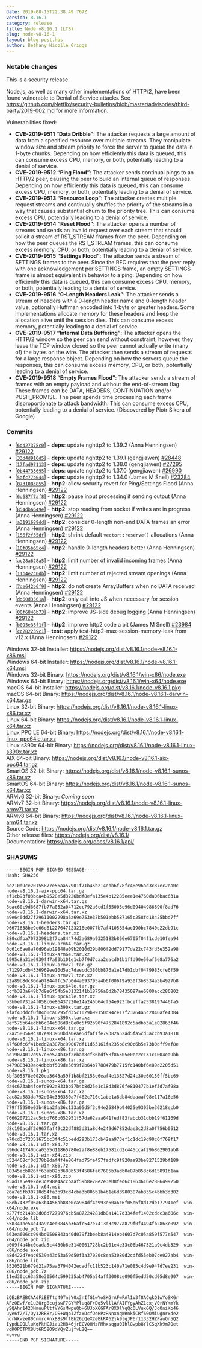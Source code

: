 ```yaml
---
date: 2019-08-15T22:38:49.767Z
version: 8.16.1
category: release
title: Node v8.16.1 (LTS)
slug: node-v8-16-1
layout: blog-post.hbs
author: Bethany Nicolle Griggs
---
```


### Notable changes

This is a security release.

Node.js, as well as many other implementations of HTTP/2, have been found
vulnerable to Denial of Service attacks.
See https://github.com/Netflix/security-bulletins/blob/master/advisories/third-party/2019-002.md
for more information.

Vulnerabilities fixed:

* **CVE-2019-9511 “Data Dribble”**: The attacker requests a large amount of data from a specified resource over multiple streams. They manipulate window size and stream priority to force the server to queue the data in 1-byte chunks. Depending on how efficiently this data is queued, this can consume excess CPU, memory, or both, potentially leading to a denial of service.
* **CVE-2019-9512 “Ping Flood”**: The attacker sends continual pings to an HTTP/2 peer, causing the peer to build an internal queue of responses. Depending on how efficiently this data is queued, this can consume excess CPU, memory, or both, potentially leading to a denial of service.
* **CVE-2019-9513 “Resource Loop”**: The attacker creates multiple request streams and continually shuffles the priority of the streams in a way that causes substantial churn to the priority tree. This can consume excess CPU, potentially leading to a denial of service.
* **CVE-2019-9514 “Reset Flood”**: The attacker opens a number of streams and sends an invalid request over each stream that should solicit a stream of RST_STREAM frames from the peer. Depending on how the peer queues the RST_STREAM frames, this can consume excess memory, CPU, or both, potentially leading to a denial of service.
* **CVE-2019-9515 “Settings Flood”**: The attacker sends a stream of SETTINGS frames to the peer. Since the RFC requires that the peer reply with one acknowledgement per SETTINGS frame, an empty SETTINGS frame is almost equivalent in behavior to a ping. Depending on how efficiently this data is queued, this can consume excess CPU, memory, or both, potentially leading to a denial of service.
* **CVE-2019-9516 “0-Length Headers Leak”**: The attacker sends a stream of headers with a 0-length header name and 0-length header value, optionally Huffman encoded into 1-byte or greater headers. Some implementations allocate memory for these headers and keep the allocation alive until the session dies. This can consume excess memory, potentially leading to a denial of service.
* **CVE-2019-9517 “Internal Data Buffering”**: The attacker opens the HTTP/2 window so the peer can send without constraint; however, they leave the TCP window closed so the peer cannot actually write (many of) the bytes on the wire. The attacker then sends a stream of requests for a large response object. Depending on how the servers queue the responses, this can consume excess memory, CPU, or both, potentially leading to a denial of service.
* **CVE-2019-9518 “Empty Frames Flood”**: The attacker sends a stream of frames with an empty payload and without the end-of-stream flag. These frames can be DATA, HEADERS, CONTINUATION and/or PUSH_PROMISE. The peer spends time processing each frame disproportionate to attack bandwidth. This can consume excess CPU, potentially leading to a denial of service. (Discovered by Piotr Sikora of Google)

### Commits

* [[`6d427378c0`](https://github.com/nodejs/node/commit/6d427378c0)] - **deps**: update nghttp2 to 1.39.2 (Anna Henningsen) [#29122](https://github.com/nodejs/node/pull/29122)
* [[`33d4d916d5`](https://github.com/nodejs/node/commit/33d4d916d5)] - **deps**: update nghttp2 to 1.39.1 (gengjiawen) [#28448](https://github.com/nodejs/node/pull/28448)
* [[`17fad97113`](https://github.com/nodejs/node/commit/17fad97113)] - **deps**: update nghttp2 to 1.38.0 (gengjiawen) [#27295](https://github.com/nodejs/node/pull/27295)
* [[`0b44733695`](https://github.com/nodejs/node/commit/0b44733695)] - **deps**: update nghttp2 to 1.37.0 (gengjiawen) [#26990](https://github.com/nodejs/node/pull/26990)
* [[`5afc77b044`](https://github.com/nodejs/node/commit/5afc77b044)] - **deps**: update nghttp2 to 1.34.0 (James M Snell) [#23284](https://github.com/nodejs/node/pull/23284)
* [[`073108c855`](https://github.com/nodejs/node/commit/073108c855)] - **http2**: allow security revert for Ping/Settings Flood (Anna Henningsen) [#29122](https://github.com/nodejs/node/pull/29122)
* [[`6d687f7af8`](https://github.com/nodejs/node/commit/6d687f7af8)] - **http2**: pause input processing if sending output (Anna Henningsen) [#29122](https://github.com/nodejs/node/pull/29122)
* [[`854dba649e`](https://github.com/nodejs/node/commit/854dba649e)] - **http2**: stop reading from socket if writes are in progress (Anna Henningsen) [#29122](https://github.com/nodejs/node/pull/29122)
* [[`a3191689dd`](https://github.com/nodejs/node/commit/a3191689dd)] - **http2**: consider 0-length non-end DATA frames an error (Anna Henningsen) [#29122](https://github.com/nodejs/node/pull/29122)
* [[`156f2f35df`](https://github.com/nodejs/node/commit/156f2f35df)] - **http2**: shrink default `vector::reserve()` allocations (Anna Henningsen) [#29122](https://github.com/nodejs/node/pull/29122)
* [[`10f05b65c4`](https://github.com/nodejs/node/commit/10f05b65c4)] - **http2**: handle 0-length headers better (Anna Henningsen) [#29122](https://github.com/nodejs/node/pull/29122)
* [[`ac28a628a5`](https://github.com/nodejs/node/commit/ac28a628a5)] - **http2**: limit number of invalid incoming frames (Anna Henningsen) [#29122](https://github.com/nodejs/node/pull/29122)
* [[`11b4e2c0db`](https://github.com/nodejs/node/commit/11b4e2c0db)] - **http2**: limit number of rejected stream openings (Anna Henningsen) [#29122](https://github.com/nodejs/node/pull/29122)
* [[`7de642b6f9`](https://github.com/nodejs/node/commit/7de642b6f9)] - **http2**: do not create ArrayBuffers when no DATA received (Anna Henningsen) [#29122](https://github.com/nodejs/node/pull/29122)
* [[`dd60d3561a`](https://github.com/nodejs/node/commit/dd60d3561a)] - **http2**: only call into JS when necessary for session events (Anna Henningsen) [#29122](https://github.com/nodejs/node/pull/29122)
* [[`00f6846b73`](https://github.com/nodejs/node/commit/00f6846b73)] - **http2**: improve JS-side debug logging (Anna Henningsen) [#29122](https://github.com/nodejs/node/pull/29122)
* [[`b095e35f1f`](https://github.com/nodejs/node/commit/b095e35f1f)] - **http2**: improve http2 code a bit (James M Snell) [#23984](https://github.com/nodejs/node/pull/23984)
* [[`cc282239c1`](https://github.com/nodejs/node/commit/cc282239c1)] - **test**: apply test-http2-max-session-memory-leak from v12.x (Anna Henningsen) [#29122](https://github.com/nodejs/node/pull/29122)

Windows 32-bit Installer: https://nodejs.org/dist/v8.16.1/node-v8.16.1-x86.msi<br>
Windows 64-bit Installer: https://nodejs.org/dist/v8.16.1/node-v8.16.1-x64.msi<br>
Windows 32-bit Binary: https://nodejs.org/dist/v8.16.1/win-x86/node.exe<br>
Windows 64-bit Binary: https://nodejs.org/dist/v8.16.1/win-x64/node.exe<br>
macOS 64-bit Installer: https://nodejs.org/dist/v8.16.1/node-v8.16.1.pkg<br>
macOS 64-bit Binary: https://nodejs.org/dist/v8.16.1/node-v8.16.1-darwin-x64.tar.gz<br>
Linux 32-bit Binary: https://nodejs.org/dist/v8.16.1/node-v8.16.1-linux-x86.tar.xz<br>
Linux 64-bit Binary: https://nodejs.org/dist/v8.16.1/node-v8.16.1-linux-x64.tar.xz<br>
Linux PPC LE 64-bit Binary: https://nodejs.org/dist/v8.16.1/node-v8.16.1-linux-ppc64le.tar.xz<br>
Linux s390x 64-bit Binary: https://nodejs.org/dist/v8.16.1/node-v8.16.1-linux-s390x.tar.xz<br>
AIX 64-bit Binary: https://nodejs.org/dist/v8.16.1/node-v8.16.1-aix-ppc64.tar.gz<br>
SmartOS 32-bit Binary: https://nodejs.org/dist/v8.16.1/node-v8.16.1-sunos-x86.tar.xz<br>
SmartOS 64-bit Binary: https://nodejs.org/dist/v8.16.1/node-v8.16.1-sunos-x64.tar.xz<br>
ARMv6 32-bit Binary: *Coming soon*<br>
ARMv7 32-bit Binary: https://nodejs.org/dist/v8.16.1/node-v8.16.1-linux-armv7l.tar.xz<br>
ARMv8 64-bit Binary: https://nodejs.org/dist/v8.16.1/node-v8.16.1-linux-arm64.tar.xz<br>
Source Code: https://nodejs.org/dist/v8.16.1/node-v8.16.1.tar.gz<br>
Other release files: https://nodejs.org/dist/v8.16.1/<br>
Documentation: https://nodejs.org/docs/v8.16.1/api/

<h3 id="shasums">SHASUMS</h3>

```
-----BEGIN PGP SIGNED MESSAGE-----
Hash: SHA256

be210d9ce20155877e56aa57901f71b45b214ebb6f78fc48e96ad3c37ec2ea0c  node-v8.16.1-aix-ppc64.tar.gz
ef1cb93f03bca4b9528e5d3226bdf8efa135e4b12285eee1e4760da06bac631a  node-v8.16.1-darwin-x64.tar.gz
8eac60c9d6687fb77a052a04712cc792a6cd1f55003e96d09404986690f8ad76  node-v8.16.1-darwin-x64.tar.xz
a9e646dd27f29611002298a5a69e753e37b501ebb587165c258fd18425bbd7ff  node-v8.16.1-headers.tar.gz
96671638be9e66d81227647123218e0077b7af4105854ac190bc7840d22db91c  node-v8.16.1-headers.tar.xz
880cdfba7072398b2f7ca84474d3a689a9325182b866e6705f04f1cde10fea94  node-v8.16.1-linux-arm64.tar.gz
0c61c6ae8a70d96ab19848a09b2010d29b806f2dd79177da22c743fd5e352a98  node-v8.16.1-linux-arm64.tar.xz
1995c8a31e6939f47a93b101e1cb7f9d7caa2eacd01b1ffd90e50af5e8a776a2  node-v8.16.1-linux-armv7l.tar.gz
c71297cdb4336969ee10d5ac7daecdc380bb876a1e17db1cbf0479983cfe6f59  node-v8.16.1-linux-armv7l.tar.xz
22a89b8dc86da0f844ffc57b0d4a693795a4b6f006f9a930f3b8534a5b4927b8  node-v8.16.1-linux-ppc64le.tar.gz
5cfb323a649b7d9e6f54b5e3132141b18756a0d2b78435097ae6800acc286802  node-v8.16.1-linux-ppc64le.tar.xz
b3bbef731a4f058c6e86437220e14a246b64cf54e923fbceffa2538197446fa5  node-v8.16.1-linux-s390x.tar.gz
efaf43ddcf0f84d0ca6295fd35c1029b99150d94ce17f23764a5c2840afe4384  node-v8.16.1-linux-s390x.tar.xz
8ef575b64edbb6c04e506d8c8e0c5f92b90f4752841892c5adbb3a1e02863f46  node-v8.16.1-linux-x64.tar.gz
22a2580569c787ea83960bda0eae5dfaf1fe79382a52ad5fa5cd3accb93a1818  node-v8.16.1-linux-x64.tar.xz
a7f60fc6f41bedd2a387bc99067df11d53161fa235b8c90c6b5e73b0dff9af8e  node-v8.16.1-linux-x86.tar.gz
ad19074012d957e8e524b3ef2ebad8cf36bdf58f86505e0ec2c131c1004ea9bb  node-v8.16.1-linux-x86.tar.xz
b479883439ac4dbbbf509de5699f2b64b7788479b7715fc140bf6e89d2205d51  node-v8.16.1.pkg
8bf305578e0020ea3643a59f1b8bf2153e6eaf4e13527d24c30e60150ff5bc69  node-v8.16.1-sunos-x64.tar.gz
da4c673ab4fcefd892a833bb57b4b8d25e1c18d3d876fe810477b1ef3d7af98a  node-v8.16.1-sunos-x64.tar.xz
2ac82a583da792d04c336350a7f482c716c1abe1a8db84daaaaf98e117a16e56  node-v8.16.1-sunos-x86.tar.gz
779ff5950e03b48ba2fa36c133a05d5f3c94e25849b94025e9305be36218ecb0  node-v8.16.1-sunos-x86.tar.xz
7666207212ac5cbd766b052951f57da62aaa641fedf83fabcb31dbb19f61169d  node-v8.16.1.tar.gz
d8c190acdf2d967faf49c22df883d31a8d4e249d67852dae3c2d8a0f756b0512  node-v8.16.1.tar.xz
a70cd3c72351675bc3f4c51bedd293b173cb42ea973ef1c1dc19d90c6f769f17  node-v8.16.1-win-x64.7z
396dc41740bca0355d11865780e2af8e88eb17581cd2c445ccaf29b862901ab8  node-v8.16.1-win-x64.zip
c524468cf0d278b8daf4f4e864fad75fe457fadfc9f920aa93be8271529bf189  node-v8.16.1-win-x86.7z
18345ecb826ff63ab82b3688b53f4586fa67605b3adb0e87b853c6d15891b1aa  node-v8.16.1-win-x86.zip
e5ad1a5e9e2de3ce98e4accbaaf59b8e78e2e3e08fed6c1863616e2886499250  node-v8.16.1-x64.msi
26a7e5fb30710d54fa3b93cd4cba3b805b1b4b1e6d3980387ab335c4bbb3d302  node-v8.16.1-x86.msi
68eb7432f06a63b4456ab88e0ca984df4c993e60a6c6f05e6f8d12de177941ef  win-x64/node.exe
b277fd2148b2d06d7279976cb5a87224281db8a1417d334fef1402cddc3a606c  win-x64/node.lib
558341be54e43a9c4ed0845b36afc547e7413d3c977a879f0f4494fb2863c092  win-x64/node_pdb.7z
663ea606cc994bd0508843a40d079f3beeb8a4814eb4607d7c05a859f577e547  win-x64/node_pdb.zip
b009f4a4bc0eada5c4430b6e3140061728bc2b01e4e33c06b467321a9c4db329  win-x86/node.exe
a8d422d7eac6539a43d53a59d50f3a37020c8ea53080d2cdfd55eb07ce027ab4  win-x86/node.lib
8520521b679d21a75aa3794042ecadfc11b523c140a71e085c4d9e947d7ee231  win-x86/node_pdb.7z
11ed30cc63a58e30564c599235ab4705a54aff3008ce090f5edd50cd05d8e907  win-x86/node_pdb.zip
-----BEGIN PGP SIGNATURE-----

iQEzBAEBCAAdFiEETtd49TnjY0x3nIfG1wYoSKGrAFwFAl1V3f8ACgkQ1wYoSKGr
AFzOEwf/e1u2Qrg8cujswF7GYYPluq8F+Dq5vlllAfAIFYgyAhZ1cxjV0rNY+mYk
ySQAhr1423HmuuPltfVY6sMwpuQbH6UJoX6GFAr8XOlYqQcOLVuxGQ/JdOniKo46
uye6f2/I/Qy12RB8r/OS+WqoIZfzxDcfOeHPzRNnxnqWRnkiCRf60OMiUgnrxde2
ndrWkwze80CnmrcXnx88s9ffEb26pQeX2eEkRA62jA9lgJF6r11332HZFauQn5Q2
IypdLOQLluKqPkHCJiau2H846jrECVQHMzFMhxsqgu0IhlGwpb8YlCSqXk9m7Oet
vqKOPOTPX8Ut6R58O9dYQyZujfvL2Q==
=cvvu
-----END PGP SIGNATURE-----

```
